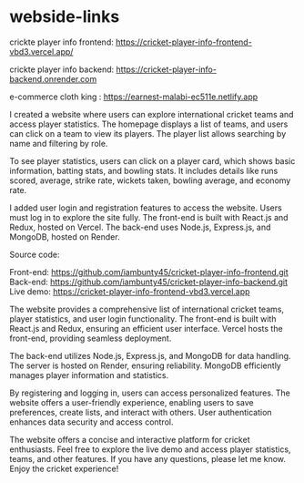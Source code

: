 # webside-links

crickte player info frontend: https://cricket-player-info-frontend-vbd3.vercel.app/

crickte player info backend: https://cricket-player-info-backend.onrender.com

e-commerce cloth king : https://earnest-malabi-ec511e.netlify.app


I created a website where users can explore international cricket teams and access player statistics. The homepage displays a list of teams, and users can click on a team to view its players. The player list allows searching by name and filtering by role.

To see player statistics, users can click on a player card, which shows basic information, batting stats, and bowling stats. It includes details like runs scored, average, strike rate, wickets taken, bowling average, and economy rate.

I added user login and registration features to access the website. Users must log in to explore the site fully. The front-end is built with React.js and Redux, hosted on Vercel. The back-end uses Node.js, Express.js, and MongoDB, hosted on Render.

Source code:

Front-end: https://github.com/iambunty45/cricket-player-info-frontend.git
Back-end: https://github.com/iambunty45/cricket-player-info-backend.git
Live demo: https://cricket-player-info-frontend-vbd3.vercel.app

The website provides a comprehensive list of international cricket teams, player statistics, and user login functionality. The front-end is built with React.js and Redux, ensuring an efficient user interface. Vercel hosts the front-end, providing seamless deployment.

The back-end utilizes Node.js, Express.js, and MongoDB for data handling. The server is hosted on Render, ensuring reliability. MongoDB efficiently manages player information and statistics.

By registering and logging in, users can access personalized features. The website offers a user-friendly experience, enabling users to save preferences, create lists, and interact with others. User authentication enhances data security and access control.

The website offers a concise and interactive platform for cricket enthusiasts. Feel free to explore the live demo and access player statistics, teams, and other features. If you have any questions, please let me know. Enjoy the cricket experience!
